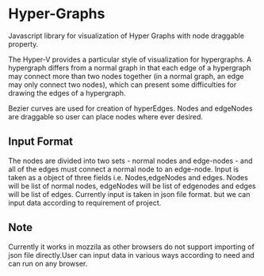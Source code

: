 Hyper-Graphs
=======

Javascript library for visualization of Hyper Graphs with node draggable property.

The Hyper-V provides a particular style of visualization for hypergraphs.
A hypergraph differs from a normal graph in that each edge of a hypergraph may connect more than
two nodes together (in a normal graph, an edge may only connect two nodes), which can present some difficulties for drawing the edges of a hypergraph.

Bezier curves are used for creation of hyperEdges. Nodes and edgeNodes are draggable so user can place nodes where ever desired.

## Input Format

The nodes are divided into two sets - normal nodes and edge-nodes - and all of the edges must
connect a normal node to an edge-node.
Input is taken as a object of three fields i.e. Nodes,edgeNodes and edges.
Nodes will be list of normal nodes, edgeNodes will be list of edgenodes and edges will be list of edges.
Currently input is taken in json file format. but we can input data according to requirement of project.

## Note

Currently it works in mozzila as other browsers do not support importing of json file directly.User can input data in various ways according to need and can run on any browser.
	
